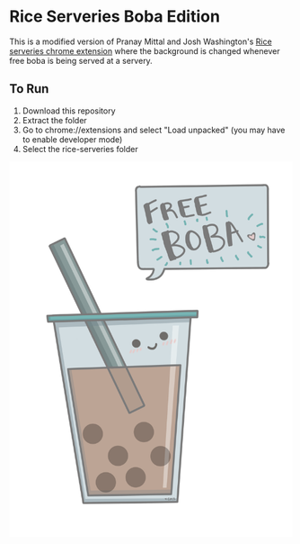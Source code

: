 # Rice Serveries Boba Edition
This is a modified version of Pranay Mittal and Josh Washington's [Rice serveries chrome extension](https://github.com/pranaym12/rice-serveries) where the background is changed whenever free boba is being served at a servery.

## To Run
1. Download this repository
2. Extract the folder
3. Go to chrome://extensions and select "Load unpacked" (you may have to enable developer mode)
4. Select the rice-serveries folder

![free boba](https://github.com/tGoh98/rice-serveries/blob/master/Images/Boba1.png)
